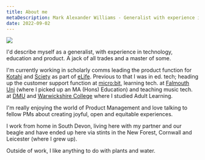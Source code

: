 ```yaml
---
title: About me
metaDescription: Mark Alexander Williams - Generalist with experience in technology, education and product management
date: 2022-09-02
---
```

<img class= "round" src="../assets/img/669a2f330e431a3b2a024ea2966916e8.png">

I'd describe myself as a generalist, with experience in technology, education and product. A jack of all trades and a master of some. 

I'm currently working in scholarly comms leading the product function for [Kotahi](https://kotahi.community/) and [Sciety](https://sciety.org) as part of [eLife](https://elifesciences.org). Previous to that I was in ed. tech; heading up the customer support function at [micro:bit](https://microbit.org/), learning tech. at [Falmouth Uni](https://www.falmouth.ac.uk/) (where I picked up an MA (Hons) Education) and teaching music tech. at [DMU](https://dmu.ac.uk) and [Warwickshire College](https://wcg.ac.uk/) where I studied Adult Learning.

I'm really enjoying the world of Product Management and love talking to fellow PMs about creating joyful, open and equitable experiences.

I work from home in South Devon, living here with my partner and our beagle and have ended up here via stints in the New Forest, Cornwall and Leicester (where I grew up).

Outside of work, I like anything to do with plants and water.
